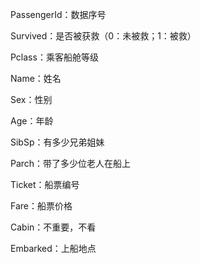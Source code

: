 PassengerId：数据序号

Survived：是否被获救（0：未被救；1：被救）

Pclass：乘客船舱等级

Name：姓名

Sex：性别

Age：年龄

SibSp：有多少兄弟姐妹

Parch：带了多少位老人在船上

Ticket：船票编号

Fare：船票价格

Cabin：不重要，不看

Embarked：上船地点